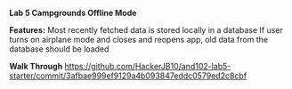 **Lab 5 Campgrounds Offline Mode**

**Features:**
Most recently fetched data is stored locally in a database
If user turns on airplane mode and closes and reopens app, old data from the database should be loaded

**Walk Through**
https://github.com/HackerJB10/and102-lab5-starter/commit/3afbae999ef9129a4b093847eddc0579ed2c8cbf

